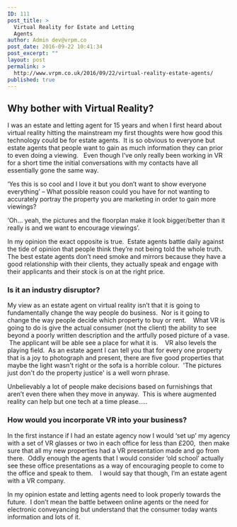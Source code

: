 ```yaml
---
ID: 111
post_title: >
  Virtual Reality for Estate and Letting
  Agents
author: Admin dev@vrpm.co
post_date: 2016-09-22 10:41:34
post_excerpt: ""
layout: post
permalink: >
  http://www.vrpm.co.uk/2016/09/22/virtual-reality-estate-agents/
published: true
---
```

<h2><strong>Why bother with Virtual Reality?</strong></h2>
I was an estate and letting agent for 15 years and when I first heard about virtual reality hitting the mainstream my first thoughts were how good this technology could be for estate agents.  It is so obvious to everyone but estate agents that people want to gain as much information they can prior to even doing a viewing.   Even though I’ve only really been working in VR for a short time the initial conversations with my contacts have all essentially gone the same way.

‘Yes this is so cool and I love it but you don’t want to show everyone everything’ – What possible reason could you have for not wanting to accurately portray the property you are marketing in order to gain more viewings?

‘Oh… yeah, the pictures and the floorplan make it look bigger/better than it really is and we want to encourage viewings’.

In my opinion the exact opposite is true.  Estate agents battle daily against the tide of opinion that people think they’re not being told the whole truth.   The best estate agents don’t need smoke and mirrors because they have a good relationship with their clients, they actually speak and engage with their applicants and their stock is on at the right price.
<h3><strong>Is it an industry disruptor? </strong></h3>
My view as an estate agent on virtual reality isn’t that it is going to fundamentally change the way people do business.  Nor is it going to change the way people decide which property to buy or rent.    What VR is going to do is give the actual consumer (not the client) the ability to see beyond a poorly written description and the artfully posed picture of a vase.  The applicant will be able see a place for what it is.    VR also levels the playing field.  As an estate agent I can tell you that for every one property that is a joy to photograph and present, there are five good properties that maybe the light wasn't right or the sofa is a horrible colour.  'The pictures just don't do the property justice' is a well worn phrase.

Unbelievably a lot of people make decisions based on furnishings that aren’t even there when they move in anyway.  This is where augmented reality can help but one tech at a time please.....
<h3><strong>How would you incorporate VR into your business?</strong></h3>
In the first instance if I had an estate agency now I would ‘set up’ my agency with a set of VR glasses or two in each office for less than £200,  then make sure that all my new properties had a VR presentation made and go from there.  Oddly enough the agents that I would consider ‘old school’ actually see these office presentations as a way of encouraging people to come to the office and speak to them.    I would say that though, I’m an estate agent with a VR company.

In my opinion estate and letting agents need to look properly towards the future.  I don’t mean the battle between online agents or the need for electronic conveyancing but understand that the consumer today wants information and lots of it.